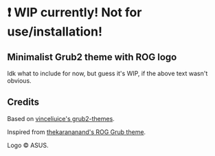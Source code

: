 # ❗ WIP currently! Not for use/installation!

## Minimalist Grub2 theme with ROG logo

Idk what to include for now, but guess it's WIP, if the above text wasn't obvious.

## Credits

Based on [vinceliuice's grub2-themes](https://github.com/vinceliuice/grub2-themes).

Inspired from [thekarananand's ROG Grub theme](https://github.com/thekarananand/ROG_GRUB_Theme).

Logo © ASUS.
